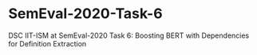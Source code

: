 # SemEval-2020-Task-6
DSC IIT-ISM at SemEval-2020 Task 6: Boosting BERT with Dependencies for Definition Extraction
